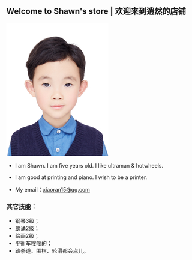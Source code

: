 ## Welcome to Shawn's store | 欢迎来到逍然的店铺

![It's me.](https://github.com/yuanyuan2016/Shawn/blob/gh-pages/image/%E8%A2%81%E9%80%8D%E7%84%B6%E4%B8%80%E5%AF%B8%E5%85%A5%E5%AD%A6%E7%85%A7.jpg?raw=true)

- I am Shawn. I am five years old. I like ultraman & hotwheels.
- I am good at printing and piano. I wish to be a printer.

- My email：xiaoran15@qq.com

### 其它技能：
- 钢琴3级；
- 朗诵2级；
- 绘画2级；
- 平衡车嗖嗖的；
- 跆拳道、围棋、轮滑都会点儿。

